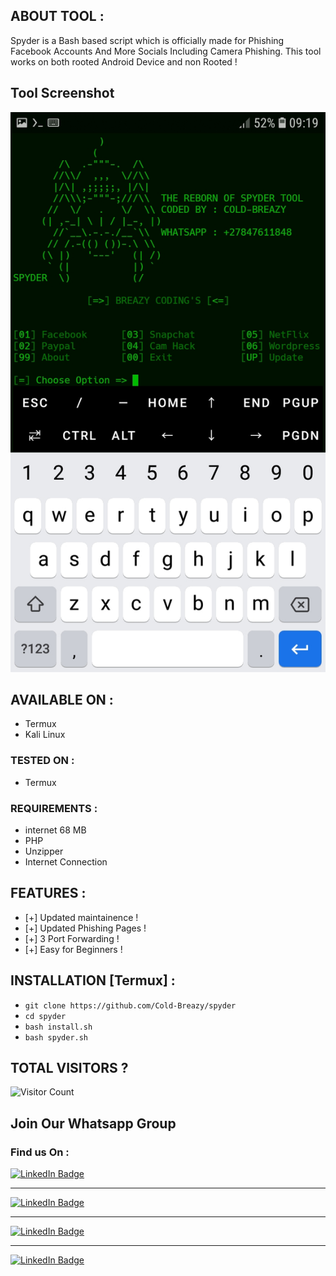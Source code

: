 ## ABOUT TOOL :

Spyder is a Bash based script which is officially made for Phishing Facebook Accounts And More Socials Including Camera Phishing. This tool works on both rooted Android Device and non Rooted ! 

## Tool Screenshot

![Alt text](https://raw.githubusercontent.com/Cold-Breazy/spyder/main/Screenshot_20220716-091914_Termux.jpg "screenshot")

## AVAILABLE ON :

* Termux
* Kali Linux

### TESTED ON :

* Termux

### REQUIREMENTS :
* internet 68 MB
* PHP
* Unzipper
* Internet Connection

## FEATURES :
* [+] Updated maintainence !
* [+] Updated Phishing Pages !
* [+] 3 Port Forwarding !
* [+] Easy for Beginners !

## INSTALLATION [Termux] :

* ` git clone https://github.com/Cold-Breazy/spyder `
* ` cd spyder `
* ` bash install.sh `
* ` bash spyder.sh `

## TOTAL VISITORS ?
![Visitor Count](https://profile-counter.glitch.me/Cold-Breazy/count.svg)


## Join Our Whatsapp Group
### Find us On :

<div id="badges">
<a href="https://instagram.com/permanentblank/">
    <img src="https://img.shields.io/badge/Instagram-pink?style=for-the-badge&logo=instagram&logoColor=white" alt="LinkedIn Badge"/>
  </a> <hr>
<a href="https://chat.whatsapp.com/GQ9Xx8XoTd34mKDFTTenzt">
    <img src="https://img.shields.io/badge/Whatsapp-green?style=for-the-badge&logo=whatsapp&logoColor=white" alt="LinkedIn Badge"/>
  </a> <hr>
<a href="https://www.facebook.com/Cold-Breazy-107269348661087/">
    <img src="https://img.shields.io/badge/Facebook-blue?style=for-the-badge&logo=facebook&logoColor=white" alt="LinkedIn Badge"/>
  </a>
<hr>
<a href="https://youtu.be/kIrTEcs3Pz0">
<img src="https://img.shields.io/badge/YouTube-red?style=for-the-badge&logo=youtube&logoColor=white" alt="LinkedIn Badge"/>
</a>
  </div>

